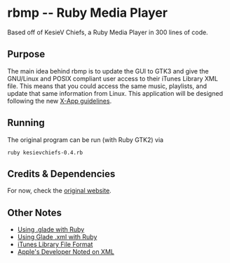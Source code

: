 # rbmp -- Ruby Media Player

Based off of KesieV Chiefs, a Ruby Media Player in 300 lines of code.

## Purpose

The main idea behind rbmp is to update the GUI to GTK3 and give the GNU/Linux and POSIX compliant user access to their iTunes Library XML file. This means that you could access the same music, playlists, and update that same information from Linux. This application will be designed following the new [X-App guidelines](http://segfault.linuxmint.com/2016/02/the-first-two-x-apps-are-ready/).

## Running

The original program can be run (with Ruby GTK2) via

`ruby kesievchiefs-0.4.rb`

## Credits & Dependencies

For now, check the [original website](http://www.kesiev.com/kesievchiefs/).

## Other Notes
- [Using .glade with Ruby](http://stackoverflow.com/questions/32116885/ruby-gtk-app-done-correctly)
- [Using Glade .xml with Ruby](https://gist.github.com/gpr/3512c3e66022249c833f)
- [iTunes Library File Format](http://fileformats.archiveteam.org/wiki/ITunes_Music_Library)
- [Apple's Developer Noted on XML](https://developer.apple.com/library/mac/documentation/Cocoa/Conceptual/PropertyLists/UnderstandXMLPlist/UnderstandXMLPlist.html)